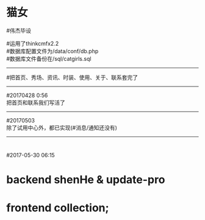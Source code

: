 # 猫女
#伟杰毕设

#运用了thinkcmfx2.2<br>
#数据库配置文件为/data/conf/db.php<br/>
#数据库文件备份在/sql/catgirls.sql<hr/>

#把首页、秀场、资讯、时装、使用、关于、联系套完了<hr/>

#20170428 0:56<br/>
把首页和联系我们写活了<hr/>

#20170503 <br/>
除了试用中心外，都已实现(#消息/通知还没有)<hr/>
#


#2017-05-30 06:15
<!--Series of TryController.class.php is complete-->
# backend shenHe & update-pro
# frontend collection;
